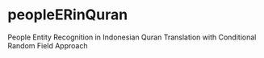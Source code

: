 # peopleERinQuran
People Entity Recognition in Indonesian Quran Translation with Conditional Random Field Approach
